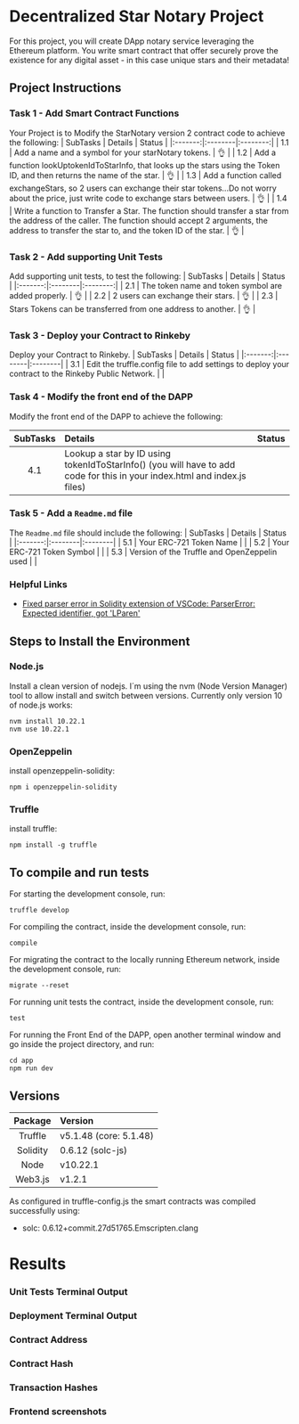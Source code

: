 # Decentralized Star Notary Project

For this project, you will create DApp notary service leveraging the Ethereum platform. You write smart contract that offer securely prove the existence for any digital asset - in this case unique stars and their metadata!



## Project Instructions

### Task 1 - Add Smart Contract Functions
Your Project is to Modify the StarNotary version 2 contract code to achieve the following:
| SubTasks   | Details |  Status |
|:-------:|:--------|:--------:|
| 1.1 | Add a name and a symbol for your starNotary tokens. | :ok_hand: |
| 1.2 | Add a function lookUptokenIdToStarInfo, that looks up the stars using the Token ID, and then returns the name of the star.   | :ok_hand: |
| 1.3 | Add a function called exchangeStars, so 2 users can exchange their star tokens...Do not worry about the price, just write code to exchange stars  between users.  | :ok_hand: |
| 1.4 | Write a function to Transfer a Star. The function should transfer a star from the address of the caller. The function should accept 2 arguments, the address to transfer the star to, and the token ID of the star.  | :ok_hand: |


### Task 2 - Add supporting Unit Tests
Add supporting unit tests, to test the following:
| SubTasks   | Details |  Status |
|:-------:|:--------|:--------:|
| 2.1 | The token name and token symbol are added properly.  | :ok_hand: |
| 2.2 | 2 users can exchange their stars.  | :ok_hand: |
| 2.3 | Stars Tokens can be transferred from one address to another.  | :ok_hand: |

### Task 3 - Deploy your Contract to Rinkeby
Deploy your Contract to Rinkeby.
| SubTasks   | Details |  Status |
|:-------:|:--------|:--------|
| 3.1 | Edit the truffle.config file to add settings to deploy your contract to the Rinkeby Public Network.  |  |

### Task 4 - Modify the front end of the DAPP
Modify the front end of the DAPP to achieve the following:

| SubTasks   | Details |  Status |
|:-------:|:--------|:--------|
| 4.1 | Lookup a star by ID using tokenIdToStarInfo() (you will have to add code for this in your index.html and index.js files)  |  |

### Task 5 - Add a ``Readme.md`` file
The ``Readme.md`` file should include the following:
| SubTasks   | Details |  Status |
|:-------:|:--------|:--------|
| 5.1 | Your ERC-721 Token Name  |  |
| 5.2 | Your ERC-721 Token Symbol  |  |
| 5.3 | Version of the Truffle and OpenZeppelin used  |  |



### Helpful Links
- [Fixed parser error in Solidity extension of VSCode: ParserError: Expected identifier, got 'LParen'](https://ethereum.stackexchange.com/questions/51353/parsererror-expected-identifier-got-lparen/87686#87686)


## Steps to Install the Environment

### Node.js

Install a clean version of nodejs. I´m using the nvm (Node Version Manager) tool to allow install and switch between versions. Currently only version 10 of node.js works:
```
nvm install 10.22.1
nvm use 10.22.1
```

### OpenZeppelin

install openzeppelin-solidity:
```
npm i openzeppelin-solidity
```

### Truffle

install truffle:
```
npm install -g truffle
```

## To compile and run tests

For starting the development console, run:
```
truffle develop
```

For compiling the contract, inside the development console, run:
```
compile
```

For migrating the contract to the locally running Ethereum network, inside the development console, run:
```
migrate --reset
```

For running unit tests the contract, inside the development console, run:
```
test
```

For running the Front End of the DAPP, open another terminal window and go inside the project directory, and run:
```
cd app
npm run dev
```

## Versions


| Package   | Version |
|:-------:|:-------------|
|Truffle| v5.1.48 (core: 5.1.48) |
|Solidity| 0.6.12 (solc-js) |
|Node| v10.22.1 |
|Web3.js| v1.2.1 |

As configured in truffle-config.js the smart contracts was compiled successfully using:
   - solc: 0.6.12+commit.27d51765.Emscripten.clang

# Results


### Unit Tests Terminal Output


### Deployment Terminal Output


### Contract Address


### Contract Hash


### Transaction Hashes


### Frontend screenshots

